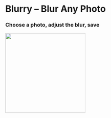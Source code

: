 # Blurry – Blur Any Photo

### Choose a photo, adjust the blur, save

<img src="https://user-images.githubusercontent.com/85808397/167442761-a5b037b4-65ec-4a75-8d48-55958a225807.gif" width="250"/>
